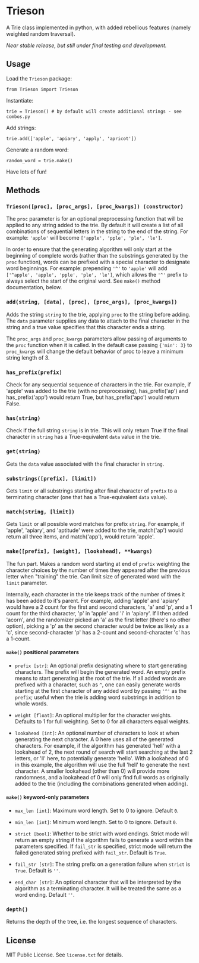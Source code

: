 # Trieson

A Trie class implemented in python, with added rebellious features (namely
weighted random traversal).

*Near stable release, but still under final testing and development.*

## Usage

Load the `Trieson` package:

`from Trieson import Trieson`

Instantiate:

`trie = Trieson() # by default will create additional strings - see combos.py`

Add strings:

`trie.add(['apple', 'apiary', 'apply', 'apricot'])`

Generate a random word:

`random_word = trie.make()`

Have lots of fun!

## Methods

### `Trieson([proc], [proc_args], [proc_kwargs]) (constructor)`

The `proc` parameter is for an optional preprocessing function that will be
applied to any string added to the trie. By default it will create a list of
all combinations of sequential letters in the string to the end of the string.
For example: `'apple'` will become `['apple', 'pple', 'ple', 'le']`.

In order to ensure that the generating algorithm will only start at the
beginning of complete words (rather than the substrings generated by the `proc`
function), words can be prefixed with a special character to designate word
beginnings. For example: prepending `'^'` to `'apple'` will add `['^apple',
'apple', 'pple', 'ple', 'le']`, which allows the `'^'` prefix to always select
the start of the original word. See `make()` method documentation, below.

### `add(string, [data], [proc], [proc_args], [proc_kwargs])`

Adds the string `string` to the trie, applying `proc` to the string before
adding. The `data` parameter supplies any data to attach to the final character
in the string and a true value specifies that this character ends a string.

The `proc_args` and `proc_kwargs` parameters allow passing of arguments to the
`proc` function when it is called. In the default case passing `{'min': 3}` to
`proc_kwargs` will change the default behavior of proc to leave a minimum
string length of 3.

### `has_prefix(prefix)`

Check for any sequential sequence of characters in the trie. For example, if
'apple' was added to the trie (with no preprocessing), has_prefix('ap') and
has_prefix('app') would return True, but has_prefix('apo') would return False.

### `has(string)`

Check if the full string `string` is in trie. This will only return True if the
final character in `string` has a True-equivalent `data` value in the trie.

### `get(string)`

Gets the `data` value associated with the final character in `string`.

### `substrings([prefix], [limit])`

Gets `limit` or all substrings starting after final character of `prefix` to
a terminating character (one that has a True-equivalent `data` value).

### `match(string, [limit])`

Gets `limit` or all possible word matches for prefix `string`. For example, if
'apple', 'apiary', and 'aptitude' were added to the trie, match('ap') would
return all three items, and match('app'), would return 'apple'.

### `make([prefix], [weight], [lookahead], **kwargs)`

The fun part. Makes a random word starting at end of `prefix` weighting the
character choices by the number of times they appeared after the previous
letter when "training" the trie. Can limit size of generated word with the
`limit` parameter.

Internally, each character in the trie keeps track of the number of times it
has been added to it's parent. For example, adding 'apple' and 'apiary' would
have a 2 count for the first and second characters, 'a' and 'p', and a 1 count
for the third character, 'p' in 'apple' and 'i' in 'apiary'. If I then added
'acorn', and the randomizer picked an 'a' as the first letter (there's no other
option), picking a 'p' as the second character would be twice as likely as
a 'c', since second-character 'p' has a 2-count and second-character 'c' has
a 1-count.

#### `make()` positional parameters

- `prefix [str]`: An optional prefix designating where to start generating
    characters. The prefix will begin the generated word. An empty prefix means
    to start generating at the root of the trie. If all added words are
    prefixed with a character, such as `^`, one can easily generate words
    starting at the first character of any added word by passing `'^'` as the
    `prefix`; useful when the trie is adding word substrings in addition to
    whole words.

- `weight [float]`: An optional multiplier for the character weights. Defaults
    to 1 for full weighting. Set to 0 for all characters equal weights.

- `lookahead [int]`: An optional number of characters to look at when
    generating the next character. A 0 here uses all of the generated
    characters. For example, if the algorithm has generated 'hell' with
    a lookahead of 2, the next round of search will start searching at the last
    2 letters, or 'll' here, to potentially generate 'hello'. With a lookahead
    of 0 in this example, the algorithm will use the full 'hell' to generate
    the next character. A smaller lookahead (other than 0) will provide more
    randomness, and a lookahead of 0 will only find full words as originally
    added to the trie (including the combinations generated when adding).

#### `make()` keyword-only parameters

- `max_len [int]`: Maximum word length. Set to 0 to ignore. Default `0`.

- `min_len [int]`: Minimum word length. Set to 0 to ignore. Default `0`.

- `strict [bool]`: Whether to be strict with word endings. Strict mode will
    return an empty string if the algorithm fails to generate a word within the
    parameters specified. If `fail_str` is specified, strict mode will return
    the failed generated string prefixed with `fail_str`. Default is `True`.

- `fail_str [str]`: The string prefix on a generation failure when `strict` is
    `True`. Default is `''`.

- `end_char [str]`: An optional character that will be interpreted by the
    algorithm as a terminating character. It will be treated the same as a word
    ending. Default `''`.

### `depth()`

Returns the depth of the tree, i.e. the longest sequence of characters.

## License

MIT Public License. See `license.txt` for details.

